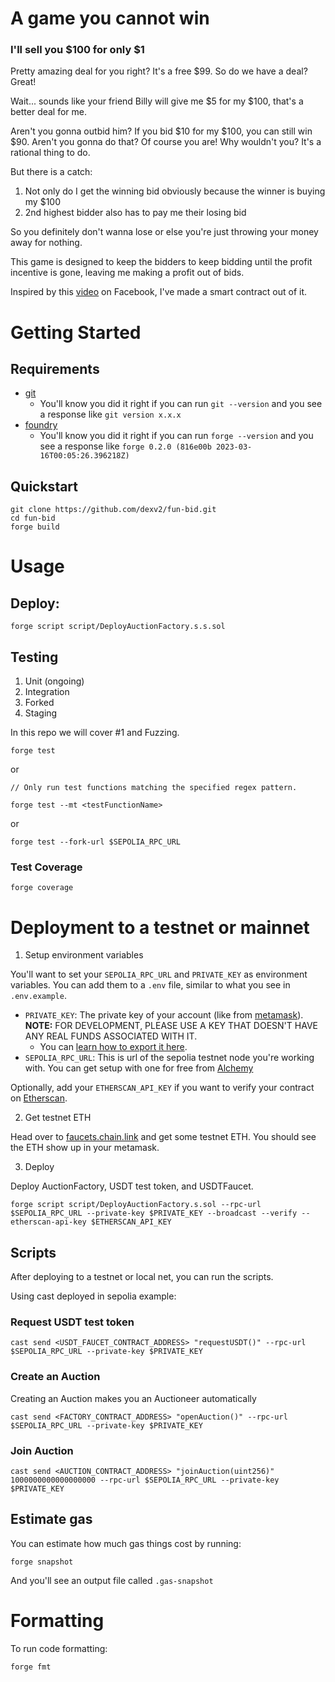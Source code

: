 # A game you cannot win

### I'll sell you $100 for only $1

Pretty amazing deal for you right? It's a free $99. So do we have a deal? Great!

Wait... sounds like your friend Billy will give me $5 for my $100, that's a better deal for me.

Aren't you gonna outbid him? If you bid $10 for my $100, you can still win $90. Aren't you gonna do that? Of course you are! Why wouldn't you? It's a rational thing to do.

But there is a catch:

1. Not only do I get the winning bid obviously because the winner is buying my $100
2. 2nd highest bidder also has to pay me their losing bid

So you definitely don't wanna lose or else you're just throwing your money away for nothing.

This game is designed to keep the bidders to keep bidding until the profit incentive is gone, leaving me making a profit out of bids.

Inspired by this [video](https://www.facebook.com/VsauceTwo/videos/862570687923464/?vh=e&mibextid=UVffzb) on Facebook, I've made a smart contract out of it.


# Getting Started

## Requirements

- [git](https://git-scm.com/book/en/v2/Getting-Started-Installing-Git)
  - You'll know you did it right if you can run `git --version` and you see a response like `git version x.x.x`
- [foundry](https://getfoundry.sh/)
  - You'll know you did it right if you can run `forge --version` and you see a response like `forge 0.2.0 (816e00b 2023-03-16T00:05:26.396218Z)`


## Quickstart

```
git clone https://github.com/dexv2/fun-bid.git
cd fun-bid
forge build
```

# Usage

## Deploy:

```
forge script script/DeployAuctionFactory.s.s.sol
```

## Testing

1. Unit (ongoing)
2. Integration
3. Forked
4. Staging

In this repo we will cover #1 and Fuzzing. 


```
forge test
```

or 

```
// Only run test functions matching the specified regex pattern.

forge test --mt <testFunctionName>
```

or

```
forge test --fork-url $SEPOLIA_RPC_URL
```

### Test Coverage

```
forge coverage
```


# Deployment to a testnet or mainnet


1. Setup environment variables

You'll want to set your `SEPOLIA_RPC_URL` and `PRIVATE_KEY` as environment variables. You can add them to a `.env` file, similar to what you see in `.env.example`.

- `PRIVATE_KEY`: The private key of your account (like from [metamask](https://metamask.io/)). **NOTE:** FOR DEVELOPMENT, PLEASE USE A KEY THAT DOESN'T HAVE ANY REAL FUNDS ASSOCIATED WITH IT.
  - You can [learn how to export it here](https://metamask.zendesk.com/hc/en-us/articles/360015289632-How-to-Export-an-Account-Private-Key).
- `SEPOLIA_RPC_URL`: This is url of the sepolia testnet node you're working with. You can get setup with one for free from [Alchemy](https://alchemy.com/?a=673c802981)

Optionally, add your `ETHERSCAN_API_KEY` if you want to verify your contract on [Etherscan](https://etherscan.io/).

2. Get testnet ETH

Head over to [faucets.chain.link](https://faucets.chain.link/) and get some testnet ETH. You should see the ETH show up in your metamask.

3. Deploy

Deploy AuctionFactory, USDT test token, and USDTFaucet.

```
forge script script/DeployAuctionFactory.s.sol --rpc-url $SEPOLIA_RPC_URL --private-key $PRIVATE_KEY --broadcast --verify --etherscan-api-key $ETHERSCAN_API_KEY
```

## Scripts

After deploying to a testnet or local net, you can run the scripts. 

Using cast deployed in sepolia example: 

### Request USDT test token

```
cast send <USDT_FAUCET_CONTRACT_ADDRESS> "requestUSDT()" --rpc-url $SEPOLIA_RPC_URL --private-key $PRIVATE_KEY
```

### Create an Auction

Creating an Auction makes you an Auctioneer automatically

```
cast send <FACTORY_CONTRACT_ADDRESS> "openAuction()" --rpc-url $SEPOLIA_RPC_URL --private-key $PRIVATE_KEY
```

### Join Auction

```
cast send <AUCTION_CONTRACT_ADDRESS> "joinAuction(uint256)" 1000000000000000000 --rpc-url $SEPOLIA_RPC_URL --private-key $PRIVATE_KEY
```

## Estimate gas

You can estimate how much gas things cost by running:

```
forge snapshot
```

And you'll see an output file called `.gas-snapshot`


# Formatting


To run code formatting:
```
forge fmt
```
